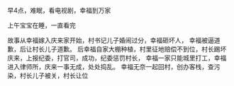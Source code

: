 早4点，难眠，看电视剧，幸福到万家

上午宝宝在睡，一直看完

故事从幸福嫁入庆来家开始，村书记儿子婚闹过分，幸福砸坏人，  幸福被逼道歉，后让村长儿子道歉。
后幸福自家大棚种植，村里征地赔偿不到位，村长踢坏庆来，上报纪委，打官司，成功，纪委惩罚村长，
幸福一家只能城里打工，幸福进入律师所，庆来一事无成，处处捣乱。  幸福无奈一起回村，创办客栈，查污染，村长儿子被关，村长让位
